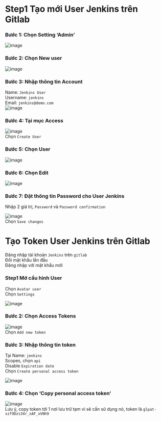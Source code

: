 # Step1 Tạo mới User Jenkins trên Gitlab
### Bước 1: Chọn Setting ‘Admin’
![image](https://github.com/user-attachments/assets/c41b8f8f-db4b-4480-a9c6-66983047906d)  
### Bước 2: Chọn New user
![image](https://github.com/user-attachments/assets/c084beab-170d-4252-a0d0-ee0e9d7b9007)  
### Bước 3: Nhập thông tin Account
Name: `Jenkins User`  
Username: `jenkins`  
Email: `jenkins@demo.com`  
![image](https://github.com/user-attachments/assets/bb62303f-cc4d-4ded-b999-759e84775b74)  
### Bước 4: Tại mục Access
![image](https://github.com/user-attachments/assets/28fdcedb-027c-4bb4-ba40-3047fc01fa00)  
Chọn `Create User`  
### Bước 5: Chọn User
![image](https://github.com/user-attachments/assets/499c51d7-d0c9-4661-ab33-b0e1c579a759)  
### Bước 6: Chọn Edit
![image](https://github.com/user-attachments/assets/7184b80b-215a-4540-8e62-2a81f6258ef4)  
### Bước 7: Đặt thông tin Password cho User Jenkins
Nhập 2 giá trị, `Password` và `Password confirmation`  

![image](https://github.com/user-attachments/assets/4e755989-1f82-44fb-976e-7d5ff81565d7)  
Chọn `Save changes`  
# Tạo Token User Jenkins trên Gitlab
Đăng nhập tài khoản `Jenkins` trên `gitlab`  
Đổi mật khẩu lần đầu  
Đăng nhập với mật khẩu mới  
### Step1 Mở cấu hình User
Chọn `Avatar user`  
Chọn `Settings`  

![image](https://github.com/user-attachments/assets/e30c8635-9081-4ccc-9bdd-6266ad13bc66)  
### Bước 2: Chọn Access Tokens

![image](https://github.com/user-attachments/assets/6004be69-c590-405a-a3dd-ff7815ba9026)  
Chọn `Add new token`
### Bước 3: Nhập thông tin token
Tại Name: `jenkins`  
Scopes, chọn `api`  
Disable `Expiration date`  
Chọn `Create personal access token`  

![image](https://github.com/user-attachments/assets/5db4428b-c183-443a-a197-134557044fa3)  
### Bước 4: Chọn ‘Copy personal access token‘

![image](https://github.com/user-attachments/assets/9add517a-9fa9-4144-b4db-e416654c1bc1)  
Lưu ý, copy token tới 1 nơi lưu trữ tạm vì sẽ cần sử dụng nó, token là `glpat-vzf9Dzs34r_xAF_xVNh9`  
